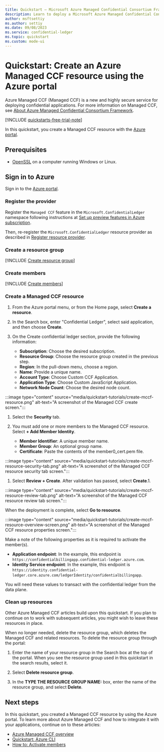 ```yaml
---
title: Quickstart – Microsoft Azure Managed Confidential Consortium Framework with the Azure portal
description: Learn to deploy a Microsoft Azure Managed Confidential Consortium Framework resource through the Azure portal
author: msftsettiy
ms.author: settiy
ms.date: 09/08/2023
ms.service: confidential-ledger
ms.topic: quickstart
ms.custom: mode-ui
---
```


# Quickstart: Create an Azure Managed CCF resource using the Azure portal

Azure Managed CCF (Managed CCF) is a new and highly secure service for deploying confidential applications. For more information on Managed CCF, see [About Azure Managed Confidential Consortium Framework](overview.md).

[!INCLUDE [quickstarts-free-trial-note](../../includes/quickstarts-free-trial-note.md)]

In this quickstart, you create a Managed CCF resource with the [Azure portal](https://portal.azure.com).

## Prerequisites

- [OpenSSL](https://www.openssl.org/) on a computer running Windows or Linux.

## Sign in to Azure

Sign in to the [Azure portal](https://portal.azure.com).

### Register the provider

Register the `Managed CCF` feature in the `Microsoft.ConfidentialLedger` namespace following instructions at [Set up preview features in Azure subscription](../azure-resource-manager/management/preview-features.md).

Then, re-register the `Microsoft.ConfidentialLedger` resource provider as described in [Register resource provider](../azure-resource-manager/management/resource-providers-and-types.md).

### Create a resource group

[!INCLUDE [Create resource group](./includes/powershell-resource-group-create.md)]

### Create members

[!INCLUDE [Create members](includes/create-member.md)]

### Create a Managed CCF resource

1. From the Azure portal menu, or from the Home page, select **Create a resource**.

2. In the Search box, enter "Confidential Ledger", select said application, and then choose **Create**.

1. On the Create confidential ledger section, provide the following information:
    - **Subscription**: Choose the desired subscription.
    - **Resource Group**: Choose the resource group created in the previous step.
    - **Region**: In the pull-down menu, choose a region.
    - **Name**: Provide a unique name.
    - **Account Type**: Choose Custom CCF Application.
    - **Application Type**: Choose Custom JavaScript Application.
    - **Network Node Count**: Choose the desired node count.

:::image type="content" source="media/quickstart-tutorials/create-mccf-resource.png" alt-text="A screenshot of the Managed CCF create screen.":::

1. Select the **Security** tab.

1. You must add one or more members to the Managed CCF resource. Select **+ Add Member Identity**.
    - **Member Identifier**: A unique member name.
    - **Member Group**: An optional group name.
    - **Certificate**: Paste the contents of the member0_cert.pem file.

:::image type="content" source="media/quickstart-tutorials/create-mccf-resource-security-tab.png" alt-text="A screenshot of the Managed CCF resource security tab screen.":::

1. Select **Review + Create**. After validation has passed, select **Create**.1.

:::image type="content" source="media/quickstart-tutorials/create-mccf-resource-review-tab.png" alt-text="A screenshot of the Managed CCF resource review tab screen.":::

When the deployment is complete, select **Go to resource**.

:::image type="content" source="media/quickstart-tutorials/create-mccf-resource-overview-screen.png" alt-text="A screenshot of the Managed CCF resource properties screen.":::

Make a note of the following properties as it is required to activate the member(s).

- **Application endpoint**: In the example, this endpoint is `https://confidentialbillingapp.confidential-ledger.azure.com`.
- **Identity Service endpoint**: In the example, this endpoint is `https://identity.confidential-ledger.core.azure.com/ledgerIdentity/confidentialbillingapp`.

You will need these values to transact with the confidential ledger from the data plane.

### Clean up resources

Other Azure Managed CCF articles build upon this quickstart. If you plan to continue on to work with subsequent articles, you might wish to leave these resources in place.

When no longer needed, delete the resource group, which deletes the Managed CCF and related resources. To delete the resource group through the portal:

1. Enter the name of your resource group in the Search box at the top of the portal. When you see the resource group used in this quickstart in the search results, select it.

1. Select **Delete resource group**.

1. In the **TYPE THE RESOURCE GROUP NAME:** box, enter the name of the resource group, and select **Delete**.

## Next steps

In this quickstart, you created a Managed CCF resource by using the Azure portal. To learn more about Azure Managed CCF and how to integrate it with your applications, continue on to these articles:

- [Azure Managed CCF overview](overview.md)
- [Quickstart: Azure CLI](quickstart-cli.md)
- [How to: Activate members](how-to-activate-members.md)
